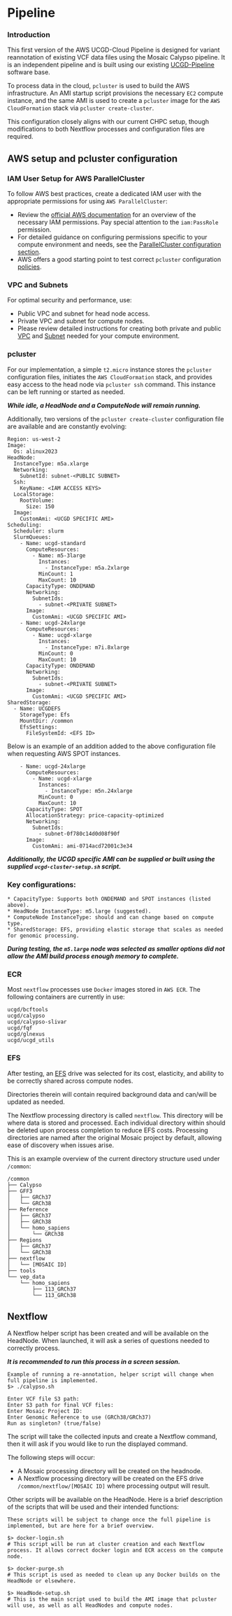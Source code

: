 # Pipeline

### Introduction

This first version of the AWS UCGD-Cloud Pipeline is designed for variant reannotation of existing VCF data files using the Mosaic Calypso pipeline. It is an independent pipeline and is built using our existing [UCGD-Pipeline](https://github.com/UCGD/UCGD-Pipeline) software base.

To process data in the cloud, `pcluster` is used to build the AWS infrastructure. An AMI startup script provisions the necessary `EC2` compute instance, and the same AMI is used to create a `pcluster` image for the `AWS CloudFormation` stack via `pcluster create-cluster`.

This configuration closely aligns with our current CHPC setup, though modifications to both Nextflow processes and configuration files are required.

## AWS setup and pcluster configuration

### IAM User Setup for AWS ParallelCluster

To follow AWS best practices, create a dedicated IAM user with the appropriate permissions for using `AWS ParallelCluster`:

- Review the [official AWS documentation](https://docs.aws.amazon.com/parallelcluster/latest/ug/iam-roles-in-parallelcluster-v3.html) for an overview of the necessary IAM permissions. Pay special attention to the `iam:PassRole` permission.
- For detailed guidance on configuring permissions specific to your compute environment and needs, see the [ParallelCluster configuration section](https://docs.aws.amazon.com/parallelcluster/latest/ug/iam-roles-in-parallelcluster-v3.html#iam-roles-in-parallelcluster-v3-params-for-iam).
- AWS offers a good starting point to test correct `pcluster` configuration [policies](https://docs.aws.amazon.com/parallelcluster/latest/ug/iam-roles-in-parallelcluster-v3.html#iam-roles-in-parallelcluster-v3-base-user-policy).

### VPC and Subnets

For optimal security and performance, use:

- Public VPC and subnet for head node access.
- Private VPC and subnet for compute nodes.
- Please review detailed instructions for creating both private and public [VPC](https://docs.aws.amazon.com/vpc/latest/userguide/create-vpc.html) and [Subnet](https://docs.aws.amazon.com/vpc/latest/userguide/configure-subnets.html) needed for your compute environment.

### pcluster

For our implementation, a simple `t2.micro` instance stores the `pcluster` configuration files, initiates the `AWS CloudFormation` stack, and provides easy access to the head node via `pcluster ssh` command. This instance can be left running or started as needed.

***While idle, a HeadNode and a ComputeNode will remain running.***

Additionally, two versions of the `pcluster create-cluster` configuration file are available and are constantly evolving:

```
Region: us-west-2
Image:
  Os: alinux2023
HeadNode:
  InstanceType: m5a.xlarge
  Networking:
    SubnetId: subnet-<PUBLIC SUBNET>
  Ssh:
    KeyName: <IAM ACCESS KEYS>
  LocalStorage:
    RootVolume:
      Size: 150
  Image:
    CustomAmi: <UCGD SPECIFIC AMI>
Scheduling:
  Scheduler: slurm
  SlurmQueues:
    - Name: ucgd-standard
      ComputeResources:
        - Name: m5-3large
          Instances:
            - InstanceType: m5a.2xlarge
          MinCount: 1
          MaxCount: 10
      CapacityType: ONDEMAND
      Networking:
        SubnetIds:
          - subnet-<PRIVATE SUBNET>
      Image:
        CustomAmi: <UCGD SPECIFIC AMI>
    - Name: ucgd-24xlarge
      ComputeResources:
        - Name: ucgd-xlarge
          Instances:
            - InstanceType: m7i.8xlarge
          MinCount: 0
          MaxCount: 10
      CapacityType: ONDEMAND
      Networking:
        SubnetIds:
          - subnet-<PRIVATE SUBNET>
      Image:
        CustomAmi: <UCGD SPECIFIC AMI>
SharedStorage:
  - Name: UCGDEFS
    StorageType: Efs
    MountDir: /common
    EfsSettings:
      FileSystemId: <EFS ID>
```

Below is an example of an addition added to the above configuration file when requesting AWS SPOT instances.

```
    - Name: ucgd-24xlarge
      ComputeResources:
        - Name: ucgd-xlarge
          Instances:
            - InstanceType: m5n.24xlarge
          MinCount: 0
          MaxCount: 10
      CapacityType: SPOT
      AllocationStrategy: price-capacity-optimized
      Networking:
        SubnetIds:
          - subnet-0f780c14d0d08f90f
      Image:
        CustomAmi: ami-0714acd72001c3e34
```

***Additionally, the UCGD specific AMI can be supplied or built using the supplied `ucgd-cluster-setup.sh` script.***

### Key configurations:

```
* CapacityType: Supports both ONDEMAND and SPOT instances (listed above).
* HeadNode InstanceType: m5.large (suggested).
* ComputeNode InstanceType: should and can change based on compute type.
* SharedStorage: EFS, providing elastic storage that scales as needed for genomic processing.
```

***During testing, the `m5.large` node was selected as smaller options did not allow the AMI build process enough memory to complete.***

### ECR

Most `nextflow` processes use `Docker` images stored in `AWS ECR`. The following containers are currently in use:

```
ucgd/bcftools
ucgd/calypso
ucgd/calypso-slivar
ucgd/fqf
ucgd/glnexus
ucgd/ucgd_utils
```

### EFS

After testing, an [EFS](https://aws.amazon.com/efs/) drive was selected for its cost, elasticity, and ability to be correctly shared across compute nodes.

Directories therein will contain required background data and can/will be updated as needed.

The Nextflow processing directory is called `nextflow`. This directory will be where data is stored and processed. Each individual directory within should be deleted upon process completion to reduce EFS costs. Processing directories are named after the original Mosaic project by default, allowing ease of discovery when issues arise.

This is an example overview of the current directory structure used under `/common`:

```
/common
├── Calypso
├── GFF3
│   ├── GRCh37
│   └── GRCh38
├── Reference
│   ├── GRCh37
│   ├── GRCh38
│   └── homo_sapiens
│       └── GRCh38
├── Regions
│   ├── GRCh37
│   └── GRCh38
├── nextflow
│   └── [MOSAIC ID]
├── tools
└── vep_data
    └── homo_sapiens
        ├── 113_GRCh37
        └── 113_GRCh38
```

## Nextflow

A Nextflow helper script has been created and will be available on the HeadNode. When launched, it will ask a series of questions needed to correctly process.

***It is recommended to run this process in a screen session.***

```
Example of running a re-annotation, helper script will change when full pipeline is implemented.
$> ./calypso.sh

Enter VCF file S3 path:
Enter S3 path for final VCF files:
Enter Mosaic Project ID:
Enter Genomic Reference to use (GRCh38/GRCh37)
Run as singleton? (true/false)
```

The script will take the collected inputs and create a Nextflow command, then it will ask if you would like to run the displayed command.

The following steps will occur:

- A Mosaic processing directory will be created on the headnode.
- A Nextflow processing directory will be created on the EFS drive `/common/nextflow/[MOSAIC ID]` where processing output will result.

Other scripts will be available on the HeadNode. Here is a brief description of the scripts that will be used and their intended functions:

```
These scripts will be subject to change once the full pipeline is implemented, but are here for a brief overview.

$> docker-login.sh
# This script will be run at cluster creation and each Nextflow process. It allows correct docker login and ECR access on the compute node.

$> docker-purge.sh
# This script is used as needed to clean up any Docker builds on the HeadNode or elsewhere.

$> HeadNode-setup.sh
# This is the main script used to build the AMI image that pcluster will use, as well as all HeadNodes and compute nodes.
```

